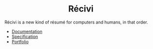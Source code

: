 <h1 align="center">
  Récivi
</h1>

Récivi is a new kind of résumé for computers and humans, in that order.

- [Documentation](https://recivi.pages.dev/)
- [Specification](https://github.com/recivi/recivi)
- [Portfolio](https://github.com/recivi/portfolio)
